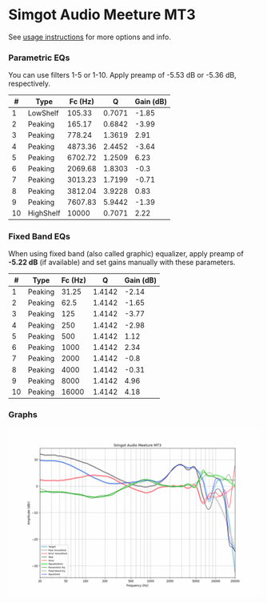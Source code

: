 # Simgot Audio Meeture MT3
See [usage instructions](https://github.com/jaakkopasanen/AutoEq#usage) for more options and info.

### Parametric EQs
You can use filters 1-5 or 1-10. Apply preamp of -5.53 dB or -5.36 dB, respectively.

|   # | Type      |   Fc (Hz) |      Q |   Gain (dB) |
|-----|-----------|-----------|--------|-------------|
|   1 | LowShelf  |    105.33 | 0.7071 |       -1.85 |
|   2 | Peaking   |    165.17 | 0.6842 |       -3.99 |
|   3 | Peaking   |    778.24 | 1.3619 |        2.91 |
|   4 | Peaking   |   4873.36 | 2.4452 |       -3.64 |
|   5 | Peaking   |   6702.72 | 1.2509 |        6.23 |
|   6 | Peaking   |   2069.68 | 1.8303 |       -0.3  |
|   7 | Peaking   |   3013.23 | 1.7199 |       -0.71 |
|   8 | Peaking   |   3812.04 | 3.9228 |        0.83 |
|   9 | Peaking   |   7607.83 | 5.9442 |       -1.39 |
|  10 | HighShelf |  10000    | 0.7071 |        2.22 |

### Fixed Band EQs
When using fixed band (also called graphic) equalizer, apply preamp of **-5.22 dB** (if available) and set gains manually with these parameters.

|   # | Type    |   Fc (Hz) |      Q |   Gain (dB) |
|-----|---------|-----------|--------|-------------|
|   1 | Peaking |     31.25 | 1.4142 |       -2.14 |
|   2 | Peaking |     62.5  | 1.4142 |       -1.65 |
|   3 | Peaking |    125    | 1.4142 |       -3.77 |
|   4 | Peaking |    250    | 1.4142 |       -2.98 |
|   5 | Peaking |    500    | 1.4142 |        1.12 |
|   6 | Peaking |   1000    | 1.4142 |        2.34 |
|   7 | Peaking |   2000    | 1.4142 |       -0.8  |
|   8 | Peaking |   4000    | 1.4142 |       -0.31 |
|   9 | Peaking |   8000    | 1.4142 |        4.96 |
|  10 | Peaking |  16000    | 1.4142 |        4.18 |

### Graphs
![](./Simgot%20Audio%20Meeture%20MT3.png)
